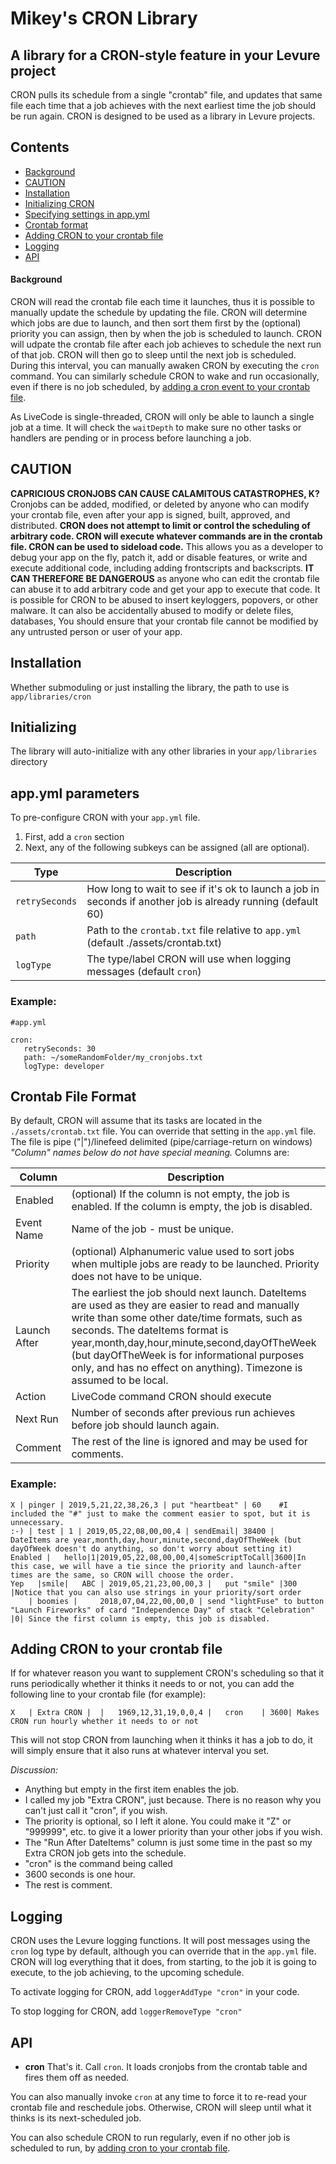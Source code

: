 # Mikey's CRON Library
## A library for a CRON-style feature in your Levure project
CRON pulls its schedule from a single "crontab" file, and updates that same file each time that a job achieves with the next earliest time the job should be run again.
CRON is designed to be used as a library in Levure projects.

## Contents

* [Background](#background)
* [CAUTION](#caution)
* [Installation](#installation)
* [Initializing CRON](#initializing)
* [Specifying settings in app.yml](#app.yml-parameters)
* [Crontab format](#crontab-file-format)
* [Adding CRON to your crontab file](#adding-cron-to-your-crontab-file)
* [Logging](#logging)
* [API](#api)

#### Background
CRON will read the crontab file each time it launches, thus it is possible to manually update the schedule by updating the file.
CRON will determine which jobs are due to launch, and then sort them first by the (optional) priority you can assign, then by when the job is scheduled to launch.
CRON will udpate the crontab file after each job achieves to schedule the next run of that job.
CRON will then go to sleep until the next job is scheduled.  During this interval, you can manually awaken CRON by executing the `cron` command.
You can similarly schedule CRON to wake and run occasionally, even if there is no job scheduled, by [adding a cron event to your crontab file](#adding-cron-to-your-crontab-file).

As LiveCode is single-threaded, CRON will only be able to launch a single job at a time.
It will check the `waitDepth` to make sure no other tasks or handlers are pending or in process before launching a job.


## CAUTION
**CAPRICIOUS CRONJOBS CAN CAUSE CALAMITOUS CATASTROPHES, K?**
Cronjobs can be added, modified, or deleted by anyone who can modify your crontab file, even after your app is signed, built, approved, and distributed.
**CRON does not attempt to limit or control the scheduling of arbitrary code.
CRON will execute whatever commands are in the crontab file.
CRON can be used to sideload code.**
This allows you as a developer to debug your app on the fly, patch it, add or disable features, or write and execute additional code, including adding frontscripts and backscripts.
**IT CAN THEREFORE BE DANGEROUS** as anyone who can edit the crontab file can abuse it to add arbitrary code and get your app to execute that code.
It is possible for CRON to be abused to insert keyloggers, popovers, or other malware.  It can also be accidentally abused to modify or delete files, databases, 
You should ensure that your crontab file cannot be modified by any untrusted person or user of your app.


## Installation
Whether submoduling or just installing the library, the path to use is `app/libraries/cron`


## Initializing
The library will auto-initialize with any other libraries in your `app/libraries` directory


## app.yml parameters
To pre-configure CRON with your `app.yml` file.
1. First, add a `cron` section
2. Next, any of the following subkeys can be assigned (all are optional).

|  Type  |  Description  |
|------------|---------------|
| `retrySeconds` | How long to wait to see if it's ok to launch a job in seconds if another job is already running (default 60) |
| `path` | Path to the `crontab.txt` file relative to `app.yml` (default ./assets/crontab.txt) |
| `logType` | The type/label CRON will use when logging messages (default `cron`) |


### Example:
```
#app.yml

cron:
   retrySeconds: 30
   path: ~/someRandomFolder/my_cronjobs.txt
   logType: developer
```


## Crontab File Format
By default, CRON will assume that its tasks are located in the `./assets/crontab.txt` file.  You can override that setting in the `app.yml` file.
The file is pipe ("|")/linefeed delimited (pipe/carriage-return on windows)
*"Column" names below do not have special meaning.*
Columns are:

|  Column  |  Description  |
|------------|---------------|
| Enabled | (optional) If the column is not empty, the job is enabled.  If the column is empty, the job is disabled. |
| Event Name | Name of the job - must be unique. |
| Priority | (optional) Alphanumeric value used to sort jobs when multiple jobs are ready to be launched.  Priority does not have to be unique. |
| Launch After | The earliest the job should next launch.  DateItems are used as they are easier to read and manually write than some other date/time formats, such as seconds.  The dateItems format is year,month,day,hour,minute,second,dayOfTheWeek (but dayOfTheWeek is for informational purposes only, and has no effect on anything).  Timezone is assumed to be local.  |
| Action | LiveCode command CRON should execute |
| Next Run | Number of seconds after previous run achieves before job should launch again. |
| Comment | The rest of the line is ignored and may be used for comments. |

### Example:
```
X | pinger | 2019,5,21,22,38,26,3 | put "heartbeat" | 60	#I included the "#" just to make the comment easier to spot, but it is unnecessary.
:-) | test | 1 | 2019,05,22,08,00,00,4 | sendEmail| 38400 |					DateItems are year,month,day,hour,minute,second,dayOfTheWeek (but dayOfWeek doesn't do anything, so don't worry about setting it)
Enabled	|	hello|1|2019,05,22,08,00,00,4|someScriptToCall|3600|In this case, we will have a tie since the priority and launch-after times are the same, so CRON will choose the order.
Yep   |smile|	ABC | 2019,05,21,23,00,00,3 |	put "smile"	|300	|Notice that you can also use strings in your priority/sort order
	| boomies |		2018,07,04,22,00,00,0 |	send "lightFuse" to button "Launch Fireworks" of card "Independence Day" of stack "Celebration"	|0|	Since the first column is empty, this job is disabled.
```

## Adding CRON to your crontab file
If for whatever reason you want to supplement CRON's scheduling so that it runs periodically whether it thinks it needs to or not, you can add the following line to your crontab file (for example):
```
X	| Extra CRON |	|	1969,12,31,19,0,0,4 |	cron	| 3600|	Makes CRON run hourly whether it needs to or not
```
This will not stop CRON from launching when it thinks it has a job to do, it will simply ensure that it also runs at whatever interval you set.

*Discussion:*
* Anything but empty in the first item enables the job.
* I called my job "Extra CRON", just because.  There is no reason why you can't just call it "cron", if you wish.
* The priority is optional, so I left it alone.  You could make it "Z" or "999999", etc. to give it a lower priority than your other jobs if you wish.
* The "Run After DateItems" column is just some time in the past so my Extra CRON job gets into the schedule.
* "cron" is the command being called
* 3600 seconds is one hour.
* The rest is comment.

## Logging
CRON uses the Levure logging functions.  It will post messages using the `cron` log type by default, although you can override that in the `app.yml` file.
CRON will log everything that it does, from starting, to the job it is going to execute, to the job achieving, to the upcoming schedule.

To activate logging for CRON, add
`
loggerAddType "cron"
`
in your code.

To stop logging for CRON, add
`
loggerRemoveType "cron"
`


## API

 - **cron**
That's it.  Call `cron`.  It loads cronjobs from the crontab table and fires them off as needed.

You can also manually invoke `cron` at any time to force it to re-read your crontab file and reschedule jobs.  Otherwise, CRON will sleep until what it thinks is its next-scheduled job.

You can also schedule CRON to run regularly, even if no other job is scheduled to run, by [adding cron to your crontab file](#adding-cron-to-your-crontab-file).
